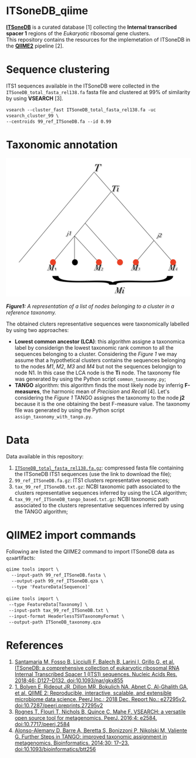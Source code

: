 # ITSoneDB_qiime
[**ITSoneDB**](http://itsonedb.cloud.ba.infn.it) is a curated database [1] collecting the **Internal transcribed spacer 1** regions of the *Eukaryotic* ribosomal gene clusters.  
This repository contains the resources for the implemetation of ITSoneDB in the [**QIIME2**](https://qiime2.org) pipeline [2]. 

# Sequence clustering
ITS1 sequences available in the ITSoneDB were collected in the `ITSoneDB_total_fasta_rel138.fa` fasta file and clustered at 99% of similarity by using **VSEARCH** [3].
```
vsearch --cluster_fast ITSoneDB_total_fasta_rel138.fa -uc vsearch_cluster_99 \
--centroids 99_ref_ITSoneDB.fa --id 0.99
```
# Taxonomic annotation
![tree_figure](./tree.png) 

***Figure1:*** *A representation of a list of nodes belonging to a cluster in a reference taxonomy.* 

The obtained cluters representative sequences were taxonomically labelled by using two approaches:  
* **Lowest common ancestor (LCA)**: this algorithm assigne a taxonomica label by considerign the lowest taxonomic rank common to all the sequences belonging to a cluster. Considering the *Figure 1* we may assume that a hypothetical clusters contains the sequences belonging to the nodes *M1*, *M2*, *M3* and *M4* but not the sequences belongign to node N1. In this case the LCA node is the **Ti** node. The taxonomy file was generated by using the Python script `common_taxonomy.py`;  
* **TANGO** algorithm: this algorithm finds the most likely node by inferrig **F-measures**, the harmonic mean of *Precision* and *Recall* [4]. Let's considering the *Figure 1* TANGO assignes the taxonomy to the node **j2** because it is the one obtaining the best F-measure value. The taxonomy file was generated by using the Python script `assign_taxonomy_with_tango.py`.  

# Data
Data available in this repository:  
1. [`ITSoneDB_total_fasta_rel138.fa.gz`](https://www.dropbox.com/s/0mozfmhgamq7ems/ITSoneDB_total_fasta_rel138.fa.gz?dl=0): compressed fasta file containing the ITSoneDB ITS1 sequences (use the link to download the file);  
2. `99_ref_ITSoneDB.fa.gz`: ITS1 clusters representative sequences;  
3. `tax_99_ref_ITSoneDB.txt.gz`: NCBI taxonomic path associated to the clusters representative sequences inferred by using the LCA algorithm;  
4. `tax_99_ref_ITSoneDB_tango_based.txt.gz`: NCBI taxonomic path associated to the clusters representative sequences inferred by using the TANGO algorithm;  

# QIIME2 import commands
Following are listed the QIIME2 command to import ITSoneDB data as `qza`artifacts:  
```
qiime tools import \
  --input-path 99_ref_ITSoneDB.fasta \
  --output-path 99_ref_ITSoneDB.qza \
  --type 'FeatureData[Sequence]'

qiime tools import \
 --type FeatureData[Taxonomy] \
 --input-path tax_99_ref_ITSoneDB.txt \
 --input-format HeaderlessTSVTaxonomyFormat \
 --output-path ITSoneDB_taxonomy.qza
```

# References
1. [Santamaria M, Fosso B, Licciulli F, Balech B, Larini I, Grillo G, et al. ITSoneDB: a comprehensive collection of eukaryotic ribosomal RNA Internal Transcribed Spacer 1 (ITS1) sequences. Nucleic Acids Res. 2018;46: D127–D132. doi:10.1093/nar/gkx855](https://academic.oup.com/nar/article/46/D1/D127/4210943)
2. [1. Bolyen E, Rideout JR, Dillon MR, Bokulich NA, Abnet C, Al-Ghalith GA, et al. QIIME 2: Reproducible, interactive, scalable, and extensible microbiome data science. PeerJ Inc.; 2018 Dec. Report No.: e27295v2. doi:10.7287/peerj.preprints.27295v2](https://www.nature.com/articles/s41587-019-0209-9)
3. [Rognes T, Flouri T, Nichols B, Quince C, Mahe F. VSEARCH: a versatile open source tool for metagenomics. PeerJ. 2016;4: e2584. doi:10.7717/peerj.2584](https://peerj.com/articles/2584/)
4. [Alonso-Alemany D, Barre A, Beretta S, Bonizzoni P, Nikolski M, Valiente G. Further Steps in TANGO: improved taxonomic assignment in metagenomics. Bioinformatics. 2014;30: 17–23. doi:10.1093/bioinformatics/btt256](https://academic.oup.com/bioinformatics/article/30/1/17/234810)
